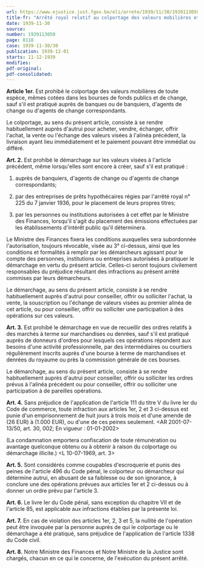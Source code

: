 ```yaml
---
url: https://www.ejustice.just.fgov.be/eli/arrete/1939/11/30/1939113050/justel
title-fr: "Arrêté royal relatif au colportage des valeurs mobilières et au démarchage sur valeurs mobilières et sur marchandises et denrées. - (NOTE : Consultation des versions antérieures à partir du 01-01-1987 et mise à jour au 11-08-2001.) Voir modification(s)"
date: 1939-11-30
source:
number: 1939113050
page: 8118
case: 1939-11-30/30
publication: 1939-12-01
starts: 11-12-1939
modifies:
pdf-original:
pdf-consolidated:
---
```


**Article 1er.** Est prohibé le colportage des valeurs mobilières de toute espèce, mêmes cotées dans les bourses de fonds publics et de change, sauf s'il est pratiqué auprès de banques ou de banquiers, d'agents de change ou d'agents de change correspondants.

Le colportage, au sens du présent article, consiste à se rendre habituellement auprès d'autrui pour acheter, vendre, échanger, offrir l'achat, la vente ou l'échange des valeurs visées à l'alinéa précédent, la livraison ayant lieu immédiatement et le paiement pouvant être immédiat ou différé.

**Art. 2.** Est prohibé le démarchage sur les valeurs visées à l'article précédent, même lorsqu'elles sont encore à créer, sauf s'il est pratiqué :

1. auprès de banquiers, d'agents de change ou d'agents de change correspondants;

2. par des entreprises de prêts hypothécaires régies par l'arrêté royal n° 225 du 7 janvier 1936, pour le placement de leurs propres titres;

3. par les personnes ou institutions autorisées à cet effet par le Ministre des Finances, lorsqu'il s'agit du placement des émissions effectuées par les établissements d'intérêt public qu'il déterminera.

Le Ministre des Finances fixera les conditions auxquelles sera subordonnée l'autorisation, toujours révocable, visée au 3° ci-dessus, ainsi que les conditions et formalités à remplir par les démarcheurs agissant pour le compte des personnes, institutions ou entreprises autorisées à pratiquer le démarchage en vertu du présent article. Celles-ci seront toujours civilement responsables du préjudice résultant des infractions au présent arrêté commises par leurs démarcheurs.

Le démarchage, au sens du présent article, consiste à se rendre habituellement auprès d'autrui pour conseiller, offrir ou solliciter l'achat, la vente, la souscription ou l'échange de valeurs visées au premier alinéa de cet article, ou pour conseiller, offrir ou solliciter une participation à des opérations sur ces valeurs.

**Art. 3.** Est prohibé le démarchage en vue de recueillir des ordres relatifs à des marchés à terme sur marchandises ou denrées, sauf s'il est pratiqué auprès de donneurs d'ordres pour lesquels ces opérations répondent aux besoins d'une activité professionnelle, par des intermédiaires ou courtiers régulièrement inscrits auprès d'une bourse à terme de marchandises et denrées du royaume ou près la commission générale de ces bourses.

Le démarchage, au sens du présent article, consiste à se rendre habituellement auprès d'autrui pour conseiller, offrir ou solliciter les ordres prévus à l'alinéa précédent ou pour conseiller, offrir ou solliciter une participation à de pareilles opérations.

**Art. 4.** Sans préjudice de l'application de l'article 111 du titre V du livre Ier du Code de commerce, toute infraction aux articles 1er, 2 et 3 ci-dessus est punie d'un emprisonnement de huit jours à trois mois et d'une amende de (26 EUR) à (1.000 EUR), ou d'une de ces peines seulement. <AR 2001-07-13/50, art. 30, 002;  En vigueur :  01-01-2002>

(La condamnation emportera confiscation de toute rémunération ou avantage quelconque obtenu ou à obtenir à raison du colportage ou démarchage illicite.) <L 10-07-1969, art. 3>

**Art. 5.** Sont considérés comme coupables d'escroquerie et punis des peines de l'article 496 du Code pénal, le colporteur ou démarcheur qui détermine autrui, en abusant de sa faiblesse ou de son ignorance, à conclure une des opérations prévues aux articles 1er et 2 ci-dessus ou à donner un ordre prévu par l'article 3.

**Art. 6.** Le livre Ier du Code pénal, sans exception du chapitre VII et de l'article 85, est applicable aux infractions établies par la présente loi.

**Art. 7.** En cas de violation des articles 1er, 2, 3 et 5, la nullité de l'opération peut être invoquée par la personne auprès de qui le colportage ou le démarchage a été pratiqué, sans préjudice de l'application de l'article 1338 du Code civil.

**Art. 8.** Notre Ministre des Finances et Notre Ministre de la Justice sont chargés, chacun en ce qui le concerne, de l'exécution du présent arrêté.
